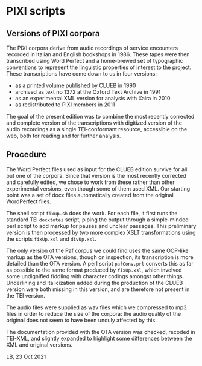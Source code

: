 # PIXI scripts

## Versions of PIXI corpora

 The PIXI corpora derive from audio recordings of service encounters recorded in Italian and English bookshops in 1986. These tapes were then transcribed using Word Perfect and a home-brewed set of typographic conventions to represent the linguistic properties of interest to the project. These transcriptions have come down to us in four versions:
 - as a printed volume published by CLUEB in 1990
 - archived as text no 1372 at the Oxford Text Archive in 1991 
 - as an experimental XML version for analysis with Xaira in 2010
 - as redistributed to PIXI members in 2011 

The goal of the present edition was to combine the most recently corrected and complete version of the transcriptions with digitized version of the audio recordings as a single TEI-conformant resource, accessible on the web, both for reading and for further analysis.

## Procedure

The Word Perfect files used as input for the CLUEB edition survive for all but one  of the corpora. Since that version is the most recently corrected and carefully edited, we chose to work from these rather than other experimental versions, even though some of them used XML. Our starting point was a set of docx files automatically created from the original WordPerfect files.  

The shell script `fixup.sh`  does the work. For each file, it first runs the standard TEI `docxtotei` script, piping the output through a simple-minded perl script to add markup for pauses and unclear passages. This preliminary version is then processed by two more complex XSLT transformations  using the scripts `fixUp.xsl` and `divUp.xsl`. 

The only version of the Paf corpus we could find uses the same OCP-like markup as the OTA versions, though on inspection, its transcription is more detailed than the OTA version. A perl script `pafConv.prl` converts this as far as possible to the same format produced by `fixUp.xsl`, which involved some undignified fiddling with character codings amongst other things. Underlining and italicization added during the production of the CLUEB version were both missing in this version, and are therefore not present in the TEI version. 

The audio files were supplied as wav files which we compressed to mp3 files in order to reduce the size of the corpora: the audio quality of the original does not seem to have been unduly affected by this.

The documentation provided with the OTA version was checked, recoded in TEI-XML, and slightly expanded to highlight some differences between the XML and original versions. 

LB, 23 Oct 2021
